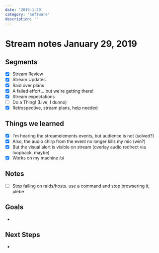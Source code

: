 ```yaml
---
date: '2019-1-29'
category: 'Software'
description: ''
---
```


# Stream notes January 29, 2019

## Segments

- [x] Stream Review
- [x] Stream Updates
- [x] Raid over plans
- [x] A failed effort... but we're getting there!
- [x] Stream expectations
- [ ] Do a Thing! (Live, I dunno)
- [x] Retrospective, stream plans, help needed

## Things we learned

- [x] I'm hearing the streamelements events, but audience is not (solved?)
- [x] Also, the audio chirp from the event no longer kills my mic (win?)
- [x] But the visual alert is visible on stream (overlay audio redirect via loopback, maybe)
- [x] Works on my machine _lul_

## Notes

- [ ] Stop failing on raids/hosts. use a command and stop browsering it, plebe

## Goals

-

## Next Steps

-
